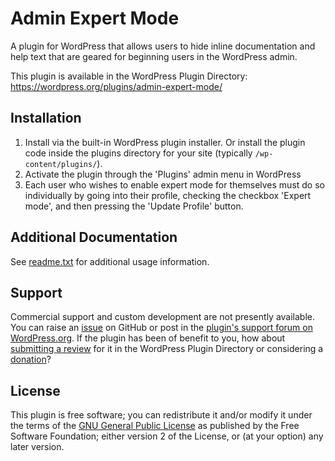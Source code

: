 # Admin Expert Mode

A plugin for WordPress that allows users to hide inline documentation and help text that are geared for beginning users in the WordPress admin.

This plugin is available in the WordPress Plugin Directory: https://wordpress.org/plugins/admin-expert-mode/


## Installation

1. Install via the built-in WordPress plugin installer. Or install the plugin code inside the plugins directory for your site (typically `/wp-content/plugins/`).
2. Activate the plugin through the 'Plugins' admin menu in WordPress
3. Each user who wishes to enable expert mode for themselves must do so individually by going into their profile, checking the checkbox 'Expert mode', and then pressing the 'Update Profile' button.


## Additional Documentation

See [readme.txt](https://github.com/coffee2code/admin-expert-mode/blob/master/readme.txt) for additional usage information.


## Support

Commercial support and custom development are not presently available. You can raise an [issue](https://github.com/coffee2code/admin-expert-mode/issues) on GitHub or post in the [plugin's support forum on WordPress.org](https://wordpress.org/support/plugin/admin-expert-mode/). If the plugin has been of benefit to you, how about [submitting a review](https://wordpress.org/support/plugin/admin-expert-mode/reviews/) for it in the WordPress Plugin Directory or considering a [donation](https://www.paypal.com/cgi-bin/webscr?cmd=_s-xclick&hosted_button_id=6ARCFJ9TX3522)?


## License

This plugin is free software; you can redistribute it and/or modify it under the terms of the [GNU General Public License](https://www.gnu.org/licenses/gpl-2.0.html) as published by the Free Software Foundation; either version 2 of the License, or (at your option) any later version.